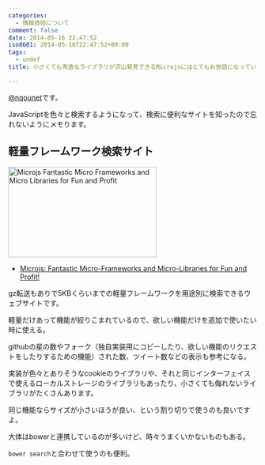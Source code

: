 ```yaml
---
categories:
  - 情報技術について
comment: false
date: 2014-05-16 22:47:52
iso8601: 2014-05-16T22:47:52+09:00
tags:
  - undef
title: 小さくても秀逸なライブラリが沢山発見できるMicrojsにはとてもお世話になっています

---
```


<p><a href="https://twitter.com/nqounet">@nqounet</a>です。</p>

<p>JavaScriptを色々と検索するようになって、検索に便利なサイトを知ったので忘れないようにメモります。</p>



<h2>軽量フレームワーク検索サイト</h2>

<p><a href="https://www.nqou.net/wp-content/uploads/2014/05/Microjs-Fantastic-Micro-Frameworks-and-Micro-Libraries-for-Fun-and-Profit-.png"><img src="https://www.nqou.net/wp-content/uploads/2014/05/Microjs-Fantastic-Micro-Frameworks-and-Micro-Libraries-for-Fun-and-Profit--300x183.png" alt="Microjs  Fantastic Micro Frameworks and Micro Libraries for Fun and Profit" width="300" height="183" class="alignright size-medium wp-image-2679" /></a></p>

<ul>
<li><a href="http://microjs.com/#">Microjs: Fantastic Micro-Frameworks and Micro-Libraries for Fun and Profit!</a></li>
</ul>

<p>gz転送もありで5KBくらいまでの軽量フレームワークを用途別に検索できるウェブサイトです。</p>

<p>軽量だけあって機能が絞りこまれているので、欲しい機能だけを追加で使いたい時に使える。</p>

<p>githubの星の数やフォーク（独自実装用にコピーしたり、欲しい機能のリクエストをしたりするための機能）された数、ツイート数などの表示も参考になる。</p>

<p>実装が色々とありそうなcookieのライブラリや、それと同じインターフェイスで使えるローカルストレージのライブラリもあったり、小さくても侮れないライブラリがたくさんあります。</p>

<p>同じ機能ならサイズが小さいほうが良い、という割り切りで使うのも良いですよ。</p>

<p>大体はbowerと連携しているのが多いけど、時々うまくいかないものもある。</p>

<p><code>bower search</code>と合わせて使うのも便利。</p>
    	